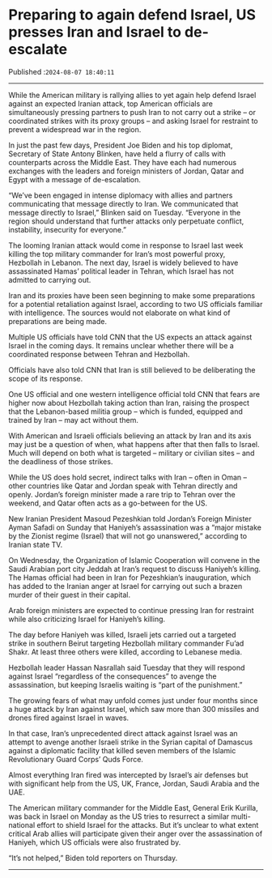 # Preparing to again defend Israel, US presses Iran and Israel to de-escalate

Published :`2024-08-07 18:40:11`

---

While the American military is rallying allies to yet again help defend Israel against an expected Iranian attack, top American officials are simultaneously pressing partners to push Iran to not carry out a strike – or coordinated strikes with its proxy groups – and asking Israel for restraint to prevent a widespread war in the region.

In just the past few days, President Joe Biden and his top diplomat, Secretary of State Antony Blinken, have held a flurry of calls with counterparts across the Middle East. They have each had numerous exchanges with the leaders and foreign ministers of Jordan, Qatar and Egypt with a message of de-escalation.

“We’ve been engaged in intense diplomacy with allies and partners communicating that message directly to Iran. We communicated that message directly to Israel,” Blinken said on Tuesday. “Everyone in the region should understand that further attacks only perpetuate conflict, instability, insecurity for everyone.”

The looming Iranian attack would come in response to Israel last week killing the top military commander for Iran’s most powerful proxy, Hezbollah in Lebanon. The next day, Israel is widely believed to have assassinated Hamas’ political leader in Tehran, which Israel has not admitted to carrying out.

Iran and its proxies have been seen beginning to make some preparations for a potential retaliation against Israel, according to two US officials familiar with intelligence. The sources would not elaborate on what kind of preparations are being made.

Multiple US officials have told CNN that the US expects an attack against Israel in the coming days. It remains unclear whether there will be a coordinated response between Tehran and Hezbollah.

Officials have also told CNN that Iran is still believed to be deliberating the scope of its response.

One US official and one western intelligence official told CNN that fears are higher now about Hezbollah taking action than Iran, raising the prospect that the Lebanon-based militia group – which is funded, equipped and trained by Iran – may act without them.

With American and Israeli officials believing an attack by Iran and its axis may just be a question of when, what happens after that then falls to Israel. Much will depend on both what is targeted – military or civilian sites – and the deadliness of those strikes.

While the US does hold secret, indirect talks with Iran – often in Oman – other countries like Qatar and Jordan speak with Tehran directly and openly. Jordan’s foreign minister made a rare trip to Tehran over the weekend, and Qatar often acts as a go-between for the US.

New Iranian President Masoud Pezeshkian told Jordan’s Foreign Minister Ayman Safadi on Sunday that Haniyeh’s assassination was a “major mistake by the Zionist regime (Israel) that will not go unanswered,” according to Iranian state TV.

On Wednesday, the Organization of Islamic Cooperation will convene in the Saudi Arabian port city Jeddah at Iran’s request to discuss Haniyeh’s killing. The Hamas official had been in Iran for Pezeshkian’s inauguration, which has added to the Iranian anger at Israel for carrying out such a brazen murder of their guest in their capital.

Arab foreign ministers are expected to continue pressing Iran for restraint while also criticizing Israel for Haniyeh’s killing.

The day before Haniyeh was killed, Israeli jets carried out a targeted strike in southern Beirut targeting Hezbollah military commander Fu’ad Shakr. At least three others were killed, according to Lebanese media.

Hezbollah leader Hassan Nasrallah said Tuesday that they will respond against Israel “regardless of the consequences” to avenge the assassination, but keeping Israelis waiting is “part of the punishment.”

The growing fears of what may unfold comes just under four months since a huge attack by Iran against Israel, which saw more than 300 missiles and drones fired against Israel in waves.

In that case, Iran’s unprecedented direct attack against Israel was an attempt to avenge another Israeli strike in the Syrian capital of Damascus against a diplomatic facility that killed seven members of the Islamic Revolutionary Guard Corps’ Quds Force.

Almost everything Iran fired was intercepted by Israel’s air defenses but with significant help from the US, UK, France, Jordan, Saudi Arabia and the UAE.

The American military commander for the Middle East, General Erik Kurilla, was back in Israel on Monday as the US tries to resurrect a similar multi-national effort to shield Israel for the attacks. But it’s unclear to what extent critical Arab allies will participate given their anger over the assassination of Haniyeh, which US officials were also frustrated by.

“It’s not helped,” Biden told reporters on Thursday.

---

